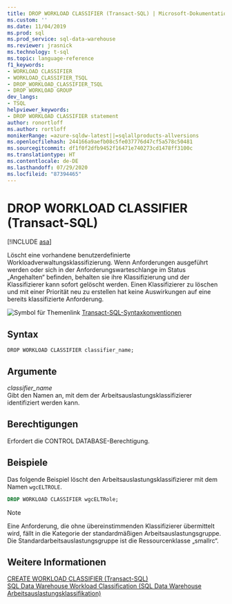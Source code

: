 ```yaml
---
title: DROP WORKLOAD CLASSIFIER (Transact-SQL) | Microsoft-Dokumentation
ms.custom: ''
ms.date: 11/04/2019
ms.prod: sql
ms.prod_service: sql-data-warehouse
ms.reviewer: jrasnick
ms.technology: t-sql
ms.topic: language-reference
f1_keywords:
- WORKLOAD CLASSIFIER
- WORKLOAD_CLASSIFIER_TSQL
- DROP_WORKLOAD_CLASSIFIER_TSQL
- DROP WORKLOAD GROUP
dev_langs:
- TSQL
helpviewer_keywords:
- DROP WORKLOAD CLASSIFIER statement
author: ronortloff
ms.author: rortloff
monikerRange: =azure-sqldw-latest||=sqlallproducts-allversions
ms.openlocfilehash: 244166a9aefb08c5fe037776d47cf5a578c50481
ms.sourcegitcommit: df1f0f2dfb9452f16471e740273cd1478ff3100c
ms.translationtype: HT
ms.contentlocale: de-DE
ms.lasthandoff: 07/29/2020
ms.locfileid: "87394465"
---
```

# <a name="drop-workload-classifier-transact-sql"></a>DROP WORKLOAD CLASSIFIER (Transact-SQL)

[!INCLUDE [asa](../../includes/applies-to-version/asa.md)]

Löscht eine vorhandene benutzerdefinierte Workloadverwaltungsklassifizierung.  Wenn Anforderungen ausgeführt werden oder sich in der Anforderungswarteschlange im Status „Angehalten“ befinden, behalten sie ihre Klassifizierung und der Klassifizierer kann sofort gelöscht werden. Einen Klassifizierer zu löschen und mit einer Priorität neu zu erstellen hat keine Auswirkungen auf eine bereits klassifizierte Anforderung.
  
![Symbol für Themenlink](../../database-engine/configure-windows/media/topic-link.gif "Symbol für Themenlink") [Transact-SQL-Syntaxkonventionen](../../t-sql/language-elements/transact-sql-syntax-conventions-transact-sql.md)  
  
## <a name="syntax"></a>Syntax  

```
DROP WORKLOAD CLASSIFIER classifier_name;
```

## <a name="arguments"></a>Argumente

*classifier_name*  
Gibt den Namen an, mit dem der Arbeitsauslastungsklassifizierer identifiziert werden kann.
  
## <a name="permissions"></a>Berechtigungen

Erfordert die CONTROL DATABASE-Berechtigung.  
  
## <a name="examples"></a>Beispiele

Das folgende Beispiel löscht den Arbeitsauslastungsklassifizierer mit dem Namen `wgcELTROLE`.  

```sql
DROP WORKLOAD CLASSIFIER wgcELTRole;
```

> [!NOTE]
> Eine Anforderung, die ohne übereinstimmenden Klassifizierer übermittelt wird, fällt in die Kategorie der standardmäßigen Arbeitsauslastungsgruppe.  Die Standardarbeitsauslastungsgruppe ist die Ressourcenklasse „smallrc“.
  
## <a name="see-also"></a>Weitere Informationen

[CREATE WORKLOAD CLASSIFIER &#40;Transact-SQL&#41;](../../t-sql/statements/create-workload-classifier-transact-sql.md)</br>
[SQL Data Warehouse Workload Classification (SQL Data Warehouse Arbeitsauslastungsklassifikation)](/azure/sql-data-warehouse/sql-data-warehouse-workload-classification)
